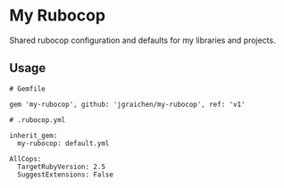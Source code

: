 # My Rubocop

Shared rubocop configuration and defaults for my libraries and projects.

## Usage

```
# Gemfile

gem 'my-rubocop', github: 'jgraichen/my-rubocop', ref: 'v1'
```

```
# .rubocop.yml

inherit_gem:
  my-rubocop: default.yml

AllCops:
  TargetRubyVersion: 2.5
  SuggestExtensions: False
```
